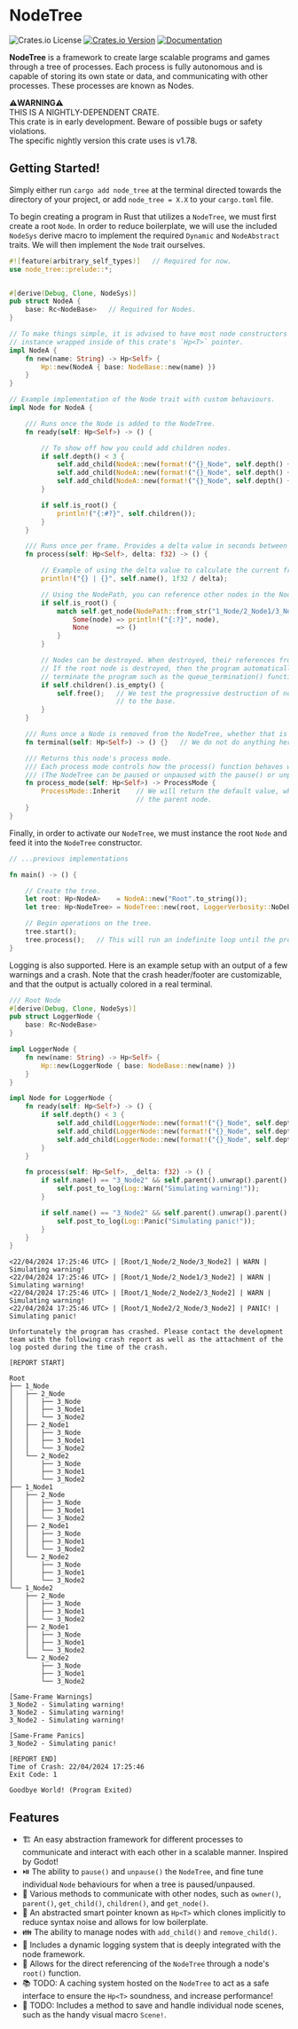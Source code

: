 # NodeTree
![Crates.io License](https://img.shields.io/crates/l/node_tree?color=green)
[![Crates.io Version](https://img.shields.io/crates/v/node_tree)](https://crates.io/crates/node_tree)
[![Documentation](https://docs.rs/node_tree/badge.svg)](https://docs.rs/node_tree)

**NodeTree** is a framework to create large scalable programs and games through a tree of processes. Each process is fully autonomous and is capable of storing its own state or data, and communicating with other processes. These processes are known as Nodes.

**⚠️WARNING⚠️**<br>
THIS IS A NIGHTLY-DEPENDENT CRATE.<br>
This crate is in early development. Beware of possible bugs or safety violations.<br>
The specific nightly version this crate uses is v1.78.

## Getting Started!
Simply either run `cargo add node_tree` at the terminal directed towards the directory of your project, or add `node_tree = X.X` to your `cargo.toml` file.

To begin creating a program in Rust that utilizes a `NodeTree`, we must first create a root `Node`. In order to reduce boilerplate, we will use the included `NodeSys` derive macro to implement the required `Dynamic` and `NodeAbstract` traits. We will then implement the `Node` trait ourselves.
```rust
#![feature(arbitrary_self_types)]   // Required for now.
use node_tree::prelude::*;


#[derive(Debug, Clone, NodeSys)]
pub struct NodeA {
    base: Rc<NodeBase>   // Required for Nodes.
}

// To make things simple, it is advised to have most node constructors return the node
// instance wrapped inside of this crate's `Hp<T>` pointer.
impl NodeA {
    fn new(name: String) -> Hp<Self> {
        Hp::new(NodeA { base: NodeBase::new(name) })
    }
}

// Example implementation of the Node trait with custom behaviours.
impl Node for NodeA {

    /// Runs once the Node is added to the NodeTree.
    fn ready(self: Hp<Self>) -> () {

        // To show off how you could add children nodes.
        if self.depth() < 3 {
            self.add_child(NodeA::new(format!("{}_Node", self.depth() + 1)));
            self.add_child(NodeA::new(format!("{}_Node", self.depth() + 1)));
            self.add_child(NodeA::new(format!("{}_Node", self.depth() + 1)));
        }

        if self.is_root() {
            println!("{:#?}", self.children());
        }
    }

    /// Runs once per frame. Provides a delta value in seconds between frames.
    fn process(self: Hp<Self>, delta: f32) -> () {

        // Example of using the delta value to calculate the current framerate.
        println!("{} | {}", self.name(), 1f32 / delta);

        // Using the NodePath, you can reference other nodes in the NodeTree from this node.
        if self.is_root() {
            match self.get_node(NodePath::from_str("1_Node/2_Node1/3_Node2")) {
                Some(node) => println!("{:?}", node),
                None       => ()
            }
        }

        // Nodes can be destroyed. When destroyed, their references from the NodeTree are cleaned up as well.
        // If the root node is destroyed, then the program automatically exits. (There are other ways to
        // terminate the program such as the queue_termination() function on the NodeTree instance).
        if self.children().is_empty() {
            self.free();   // We test the progressive destruction of nodes from the tip of the tree
                           // to the base.
        }
    }

    /// Runs once a Node is removed from the NodeTree, whether that is from the program itself terminating or not.
    fn terminal(self: Hp<Self>) -> () {}   // We do not do anything here for this example.

    /// Returns this node's process mode.
    /// Each process mode controls how the process() function behaves when the NodeTree is paused or not.
    /// (The NodeTree can be paused or unpaused with the pause() or unpause() functions respectively.)
    fn process_mode(self: Hp<Self>) -> ProcessMode {
        ProcessMode::Inherit    // We will return the default value, which inherits the behaviour from
                                // the parent node.
    }
}
```

Finally, in order to activate our `NodeTree`, we must instance the root `Node` and feed it into the `NodeTree` constructor.
```rust
// ...previous implementations

fn main() -> () {

    // Create the tree.
    let root: Hp<NodeA>    = NodeA::new("Root".to_string());
    let tree: Hp<NodeTree> = NodeTree::new(root, LoggerVerbosity::NoDebug);

    // Begin operations on the tree.
    tree.start();
    tree.process();   // This will run an indefinite loop until the program exits.
}
```

Logging is also supported. Here is an example setup with an output of a few warnings and a crash. Note that the crash header/footer are customizable, and that the output is actually colored in a real terminal.
```rust
/// Root Node
#[derive(Debug, Clone, NodeSys)]
pub struct LoggerNode {
    base: Rc<NodeBase>
}

impl LoggerNode {
    fn new(name: String) -> Hp<Self> {
        Hp::new(LoggerNode { base: NodeBase::new(name) })
    }
}

impl Node for LoggerNode {
    fn ready(self: Hp<Self>) -> () {
        if self.depth() < 3 {
            self.add_child(LoggerNode::new(format!("{}_Node", self.depth() + 1)));
            self.add_child(LoggerNode::new(format!("{}_Node", self.depth() + 1)));
            self.add_child(LoggerNode::new(format!("{}_Node", self.depth() + 1)));
        }
    }

    fn process(self: Hp<Self>, _delta: f32) -> () {
        if self.name() == "3_Node2" && self.parent().unwrap().parent().unwrap().name() == "1_Node" {   // In the real world, you should probably have a better way of doing this.
            self.post_to_log(Log::Warn("Simulating warning!"));
        }

        if self.name() == "3_Node2" && self.parent().unwrap().parent().unwrap().name() == "1_Node2"{
            self.post_to_log(Log::Panic("Simulating panic!"));
        }
    }
}
```

```console
<22/04/2024 17:25:46 UTC> | [Root/1_Node/2_Node/3_Node2] | WARN | Simulating warning!
<22/04/2024 17:25:46 UTC> | [Root/1_Node/2_Node1/3_Node2] | WARN | Simulating warning!
<22/04/2024 17:25:46 UTC> | [Root/1_Node/2_Node2/3_Node2] | WARN | Simulating warning!
<22/04/2024 17:25:46 UTC> | [Root/1_Node2/2_Node/3_Node2] | PANIC! | Simulating panic!

Unfortunately the program has crashed. Please contact the development team with the following crash report as well as the attachment of the log posted during the time of the crash.

[REPORT START]

Root
├── 1_Node
│   ├── 2_Node
│   │   ├── 3_Node
│   │   ├── 3_Node1
│   │   └── 3_Node2
│   ├── 2_Node1
│   │   ├── 3_Node
│   │   ├── 3_Node1
│   │   └── 3_Node2
│   └── 2_Node2
│       ├── 3_Node
│       ├── 3_Node1
│       └── 3_Node2
├── 1_Node1
│   ├── 2_Node
│   │   ├── 3_Node
│   │   ├── 3_Node1
│   │   └── 3_Node2
│   ├── 2_Node1
│   │   ├── 3_Node
│   │   ├── 3_Node1
│   │   └── 3_Node2
│   └── 2_Node2
│       ├── 3_Node
│       ├── 3_Node1
│       └── 3_Node2
└── 1_Node2
    ├── 2_Node
    │   ├── 3_Node
    │   ├── 3_Node1
    │   └── 3_Node2
    ├── 2_Node1
    │   ├── 3_Node
    │   ├── 3_Node1
    │   └── 3_Node2
    └── 2_Node2
        ├── 3_Node
        ├── 3_Node1
        └── 3_Node2

[Same-Frame Warnings]
3_Node2 - Simulating warning!
3_Node2 - Simulating warning!
3_Node2 - Simulating warning!

[Same-Frame Panics]
3_Node2 - Simulating panic!

[REPORT END]
Time of Crash: 22/04/2024 17:25:46
Exit Code: 1

Goodbye World! (Program Exited)
```

## Features
- 🏗️ An easy abstraction framework for different processes to communicate and interact with each other in a scalable manner. Inspired by Godot!
- ⏯️ The ability to `pause()` and `unpause()` the `NodeTree`, and fine tune individual `Node` behaviours for when a tree is paused/unpaused.
- 📡 Various methods to communicate with other nodes, such as `owner()`, `parent()`, `get_child()`, `children()`, and `get_node()`.
- 🔗 An abstracted smart pointer known as `Hp<T>` which clones implicitly to reduce syntax noise and allows for low boilerplate.
- 👪 The ability to manage nodes with `add_child()` and `remove_child()`.
- 📝 Includes a dynamic logging system that is deeply integrated with the node framework.
- 🌲 Allows for the direct referencing of the `NodeTree` through a node's `root()` function.
- 📚 TODO: A caching system hosted on the `NodeTree` to act as a safe interface to ensure the `Hp<T>` soundness, and increase performance!
- 📜 TODO: Includes a method to save and handle individual node scenes, such as the handy visual macro `Scene!`.
